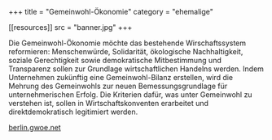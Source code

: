 +++
title = "Gemeinwohl-Ökonomie"
category = "ehemalige"

[[resources]]
src = "banner.jpg"
+++

Die Gemeinwohl-Ökonomie möchte das bestehende Wirschaftssystem
reformieren: Menschenwürde, Solidarität, ökologische Nachhaltigkeit,
soziale Gerechtigkeit sowie demokratische Mitbestimmung und Transparenz
sollen zur Grundlage wirtschaftlichen Handelns werden. Indem Unternehmen
zukünftig eine Gemeinwohl-Bilanz erstellen, wird die Mehrung des
Gemeinwohls zur neuen Bemessungsgrundlage für unternehmerischen Erfolg.
Die Kriterien dafür, was unter Gemeinwohl zu verstehen ist, sollen in
Wirtschaftskonventen erarbeitet und direktdemokratisch legitimiert
werden.

[berlin.gwoe.net](http://berlin.gwoe.net/)
